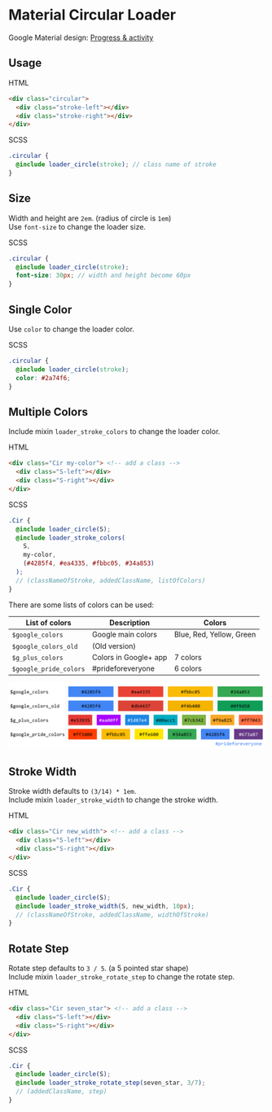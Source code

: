 # Material Circular Loader
Google Material design: [Progress & activity](https://www.google.com/design/spec/components/progress-activity.html)

## Usage
HTML
```html
<div class="circular">
  <div class="stroke-left"></div>
  <div class="stroke-right"></div>
</div> 
```
SCSS
```scss
.circular {
  @include loader_circle(stroke); // class name of stroke
}
```

## Size
Width and height are `2em`. (radius of circle is `1em`)  
Use `font-size` to change the loader size.

SCSS
```scss
.circular {
  @include loader_circle(stroke);
  font-size: 30px; // width and height become 60px
}
```

## Single Color
Use `color` to change the loader color.

SCSS
```scss
.circular {
  @include loader_circle(stroke);
  color: #2a74f6;
}
```

## Multiple Colors
Include mixin `loader_stroke_colors` to change the loader color.

HTML
```html
<div class="Cir my-color"> <!-- add a class -->
  <div class="S-left"></div>
  <div class="S-right"></div>
</div> 
```
SCSS
```scss
.Cir {
  @include loader_circle(S);
  @include loader_stroke_colors(
    S,
    my-color,
    (#4285f4, #ea4335, #fbbc05, #34a853)
  );
  // (classNameOfStroke, addedClassName, listOfColors)
}
```
There are some lists of colors can be used:

| List of colors         | Description           | Colors                   |
| ---------------------- | --------------------- | ------------------------ |
| `$google_colors`       | Google main colors    | Blue, Red, Yellow, Green |
| `$google_colors_old`   | (Old version)         |                          |
| `$g_plus_colors`       | Colors in Google+ app | 7 colors                 |
| `$google_pride_colors` | #prideforeveryone     | 6 colors                 |

![Pride For Everyone](./color_samples.png "Color samples")

## Stroke Width
Stroke width defaults to `(3/14) * 1em`.  
Include mixin `loader_stroke_width` to change the stroke width.

HTML
```html
<div class="Cir new_width"> <!-- add a class -->
  <div class="S-left"></div>
  <div class="S-right"></div>
</div> 
```
SCSS
```scss
.Cir {
  @include loader_circle(S);
  @include loader_stroke_width(S, new_width, 10px);
  // (classNameOfStroke, addedClassName, widthOfStroke)
}
```

## Rotate Step
Rotate step defaults to `3 / 5`. (a 5 pointed star shape)  
Include mixin `loader_stroke_rotate_step` to change the rotate step.

HTML
```html
<div class="Cir seven_star"> <!-- add a class -->
  <div class="S-left"></div>
  <div class="S-right"></div>
</div> 
```
SCSS
```scss
.Cir {
  @include loader_circle(S);
  @include loader_stroke_rotate_step(seven_star, 3/7);
  // (addedClassName, step)
}
```